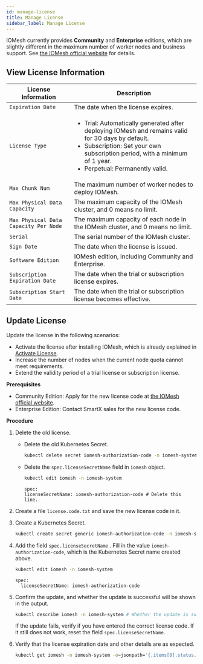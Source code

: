 ```yaml
---
id: manage-license
title: Manage License
sidebar_label: Manage License
---
```


IOMesh currently provides **Community** and **Enterprise** editions, which are slightly different in the maximum number of worker nodes and business support. See [the IOMesh official website](https://www.iomesh.com/spec) for details. 

## View License Information

|License Information|Description|
|---|---|
|`Expiration Date`|The date when the license expires.|
|`License Type`|<ul><li>Trial: Automatically generated after deploying IOMesh and remains valid for 30 days by default.</li><li>Subscription: Set your own subscription period, with a minimum of 1 year.</li><li>Perpetual: Permanently valid.</li></ul>|
|`Max Chunk Num`|The maximum number of worker nodes to deploy IOMesh.|
|`Max Physical Data Capacity`| The maximum capacity of the IOMesh cluster, and 0 means no limit.|
|`Max Physical Data Capacity Per Node`|The maximum capacity of each node in the IOMesh cluster, and 0 means no limit.| 
|`Serial`|The serial number of the IOMesh cluster.|
|`Sign Date`|The date when the license is issued.|
|`Software Edition`|IOMesh edition, including Community and Enterprise.|
|`Subscription Expiration Date`|The date when the trial or subscription license expires.|
|`Subscription Start Date`|The date when the trial or subscription license becomes effective.|

## Update License

Update the license in the following scenarios:

- Activate the license after installing IOMesh, which is already explained in [Activate License]().
- Increase the number of nodes when the current node quota cannot meet requirements.
- Extend the validity period of a trial license or subscription license.

**Prerequisites**

- Community Edition: Apply for the new license code at [the IOMesh official website](https://www.iomesh.com/license).
- Enterprise Edition: Contact SmartX sales for the new license code. 

**Procedure**

1. Delete the old license.

    - Delete the old Kubernetes Secret.

        ```bash
        kubectl delete secret iomesh-authorization-code -n iomesh-system
        ```

    - Delete the `spec.licenseSecretName` field in `iomesh` object.

        ```bash
        kubectl edit iomesh -n iomesh-system
        ```
        ```output
        spec:
        licenseSecretName: iomesh-authorization-code # Delete this line.
        ```

2. Create a file `license.code.txt` and save the new license code in it.

3. Create a Kubernetes Secret.

    ```bash
    kubectl create secret generic iomesh-authorization-code -n iomesh-system --from-file=authorizationCode=./license-code.txt
    ```

3. Add the field `spec.licenseSecretName` . Fill in the value `iomesh-authorization-code`, which is the Kubernetes Secret name created above.

    ```bash
    kubectl edit iomesh -n iomesh-system
    ```

    ```output
    spec:
      licenseSecretName: iomesh-authorization-code
    ```

4. Confirm the update, and whether the update is successful will be shown in the output. 

    ```bash
    kubectl describe iomesh -n iomesh-system # Whether the update is successful will be displayed in the events.
    ```
    If the update fails, verify if you have entered the correct license code. If it still does not work, reset the field `spec.licenseSecretName`.

5. Verify that the license expiration date and other details are as expected.

    ```bash
    kubectl get iomesh -n iomesh-system -o=jsonpath='{.items[0].status.license}'
    ```







